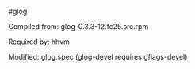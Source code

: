 #glog

Compiled from: glog-0.3.3-12.fc25.src.rpm

Required by: hhvm

Modified: glog.spec (glog-devel requires gflags-devel)
